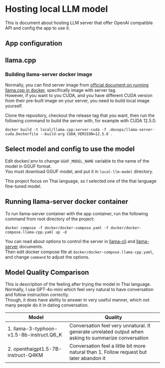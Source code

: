 # Hosting local LLM model
This is document about hosting LLM server that offer OpenAI compatible API and config the app to use it.

## App configuration

## llama.cpp
### Building llama-server docker image
Normally, you can find server image from [official document on running llama.cpp in docker](https://github.com/ggerganov/llama.cpp/blob/master/docs/docker.md), specifically image with server tag.  
However, if you want to you CUDA, and you have different CUDA version from their pre-built image on your server, you need to build local image yourself.

Clone the repository, checkout the release tag that you want, then run the following command to build the server with, for example with CUDA 12.5.0.
```
docker build -t local/llama.cpp:server-cuda -f .devops/llama-server-cuda.Dockerfile --build-arg CUDA_VERSION=12.5.0 .
```

## Select model and config to use the model
Edit docker/.env to change `GGUF_MODEL_NAME` variable to the name of the model in GGUF format.  
You must download GGUF model, and put it in `local-llm-model` directory.

This project focus on Thai language, so I selected one of the thai language fine-tuned model.

## Running llama-server docker container
To run llama-server container with the app container, run the following command from root directory of the project:
```
docker compose -f docker/docker-compose.yaml -f docker/docker-compose.llama-cpp.yaml up -d
```

You can read about options to control the server in [llama-cli](https://github.com/ggerganov/llama.cpp/tree/master/examples/main) and [llama-server](https://github.com/ggerganov/llama.cpp/tree/master/examples/server) documents.  
Then edit docker compose file at `docker/docker-compose.llama-cpp.yaml`, and change `command` to adjust the options.

## Model Quality Comparison
This is description of the feeling after trying the model in Thai language.  
Normally, I use GPT-4o-mini which feel very natural to have conversation and follow instruction correctly.  
Though, it does have ability to answer in very useful manner, which not many people do it in dating conversation.

| Model                                    | Quality                                                                                              |
| ---------------------------------------- | ---------------------------------------------------------------------------------------------------- |
| 1. llama-3-typhoon-v1.5-8b-instruct.Q6_K | Conversation feel very unnatural. It generate unrelated output when asking to summarize conversation |
| 2. openthaigpt1.5-7B-instruct-Q4KM       | Conversation feel a little bit more natural than 1. Follow request but later abandon it              |
